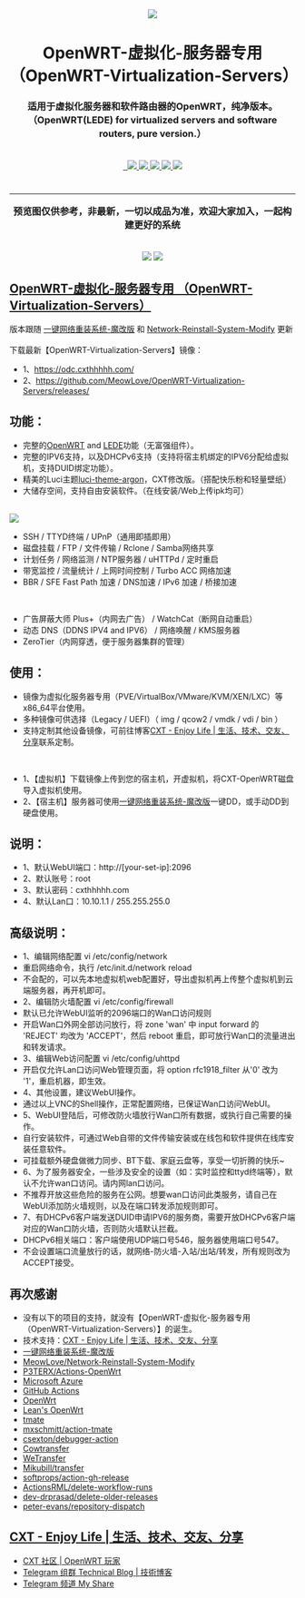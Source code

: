 <div align="center">
  <a href="https://github.com/MeowLove/OpenWRT-Virtualization-Servers">
      <img src="https://raw.githubusercontent.com/MeowLove/OpenWRT-Virtualization-Servers/master/background/CXT_Logo.png"  >
  </a>
  <h1 align="center">
    OpenWRT-虚拟化-服务器专用 <br>（OpenWRT-Virtualization-Servers）
  </h1>
  <h3 align="center">
    适用于虚拟化服务器和软件路由器的OpenWRT，纯净版本。<br> （OpenWRT(LEDE) for virtualized servers and software routers, pure version.） <br><br>
  </h3>

  <a href="/LICENSE">
    <img src="https://img.shields.io/badge/license-MIT-brightgreen.svg" alt="">
  </a>

  <a href="https://github.com/MeowLove/OpenWRT-Virtualization-Servers/pulls">
    <img src="https://img.shields.io/badge/PRs-welcome-brightgreen.svg" alt="">
  </a>
  
  <a href="https://github.com/MeowLove/OpenWRT-Virtualization-Servers/issues/new">
    <img src="https://img.shields.io/badge/Issues-welcome-brightgreen.svg">
  </a>
  
  <a href="https://github.com/MeowLove/OpenWRT-Virtualization-Servers/releases">
    <img src="https://img.shields.io/badge/release-0.3.1-blue.svg?">
  </a>
  
  <a href="https://github.com/MeowLove/OpenWRT-Virtualization-Servers/releases">
    <img src="https://img.shields.io/github/stars/MeowLove/OpenWRT-Virtualization-Servers.svg?style=flat-square&label=Stars&logo=github">
  </a>
  
  <a href="https://github.com/MeowLove/OpenWRT-Virtualization-Servers/">
    <img src="https://img.shields.io/github/forks/MeowLove/OpenWRT-Virtualization-Servers.svg?style=flat-square&label=Forks&logo=github">
  </a>
  
  <a href="https://t.me/Technical_Blog">
    <img src="https://img.shields.io/badge/Contact-telegram-orange">
  </a>
  
</div>
<br>
<div align="center">
  <h3 align="center">
  <hr>
    预览图仅供参考，非最新，一切以成品为准，欢迎大家加入，一起构建更好的系统<br><br>
  </h3>
  <img src="https://raw.githubusercontent.com/MeowLove/OpenWRT-Virtualization-Servers/master/background/Preview_WebUI.png">
  <img src="https://raw.githubusercontent.com/MeowLove/OpenWRT-Virtualization-Servers/master/background/Preview_Function.png">
</div>


## [OpenWRT-虚拟化-服务器专用 （OpenWRT-Virtualization-Servers）](https://github.com/MeowLove/OpenWRT-Virtualization-Servers)<br>

版本跟随 [一键网络重装系统-魔改版](https://www.cxthhhhh.com/network-reinstall-system-modify) 和 [Network-Reinstall-System-Modify](https://github.com/MeowLove/Network-Reinstall-System-Modify) 更新 <br><br>
下载最新【OpenWRT-Virtualization-Servers】镜像：<br>
- 1、https://odc.cxthhhhh.com/
- 2、https://github.com/MeowLove/OpenWRT-Virtualization-Servers/releases/

## 功能：

- 完整的[OpenWRT](https://openwrt.org/) and [LEDE](https://github.com/coolsnowwolf/lede)功能（无富强组件）。
- 完整的IPV6支持，以及DHCPv6支持（支持将宿主机绑定的IPV6分配给虚拟机，支持DUID绑定功能）。 
- 精美的Luci主题[luci-theme-argon](https://github.com/jerrykuku/luci-theme-argon)，CXT修改版。（搭配快乐粉和轻量壁纸）
- 大储存空间，支持自由安装软件。（在线安装/Web上传ipk均可）
<br>
<img src="https://raw.githubusercontent.com/MeowLove/OpenWRT-Virtualization-Servers/master/background/Preview_WebLogin.png">
<br>  

- SSH / TTYD终端 / UPnP（通用即插即用）
- 磁盘挂载 / FTP / 文件传输 / Rclone / Samba网络共享
- 计划任务 / 网络监测 / NTP服务器 / uHTTPd / 定时重启
- 带宽监控 / 流量统计 / 上网时间控制 / Turbo ACC 网络加速
- BBR / SFE Fast Path 加速 / DNS加速 / IPv6 加速 / 桥接加速
<br>

- 广告屏蔽大师 Plus+（内网去广告） / WatchCat（断网自动重启）
- 动态 DNS（DDNS IPV4 and IPV6） / 网络唤醒 / KMS服务器
- ZeroTier（内网穿透，便于服务器集群的管理）

## 使用：

- 镜像为虚拟化服务器专用（PVE/VirtualBox/VMware/KVM/XEN/LXC）等x86_64平台使用。
- 多种镜像可供选择（Legacy / UEFI）（ img / qcow2 / vmdk / vdi / bin ）
- 支持定制其他设备镜像，可前往博客[CXT - Enjoy Life | 生活、技术、交友、分享](https://www.cxthhhhh.com/)联系定制。
<br>

- 1、【虚拟机】下载镜像上传到您的宿主机，开虚拟机，将CXT-OpenWRT磁盘导入虚拟机使用。
- 2、【宿主机】服务器可使用[一键网络重装系统-魔改版](https://www.cxthhhhh.com/network-reinstall-system-modify)一键DD，或手动DD到硬盘使用。

## 说明：

- 1、默认WebUI端口：http://[your-set-ip]:2096
- 2、默认账号：root
- 3、默认密码：cxthhhhh.com
- 4、默认Lan口：10.10.1.1 / 255.255.255.0

## 高级说明：

- 1、编辑网络配置 vi /etc/config/network
- 重启网络命令，执行 /etc/init.d/network reload
- 不会配的，可以先本地虚拟机web配置好，导出虚拟机再上传整个虚拟机到云端服务器，再开机即可。
- 2、编辑防火墙配置 vi /etc/config/firewall
- 默认已允许WebUI监听的2096端口的Wan口访问规则
- 开启Wan口外网全部访问放行，将 zone 'wan' 中 input forward 的 'REJECT' 均改为 'ACCEPT'，然后 reboot 重启，即可放行Wan口的流量进出和转发请求。
- 3、编辑Web访问配置 vi /etc/config/uhttpd
- 开启仅允许Lan口访问Web管理页面，将 option rfc1918_filter 从'0' 改为 '1'，重启机器，即生效。
- 4、其他设置，建议WebUI操作。
- 通过以上VNC的Shell操作，正常配置网络，已保证Wan口访问WebUI。
- 5、WebUI登陆后，可修改防火墙放行Wan口所有数据，或执行自己需要的操作。
- 自行安装软件，可通过Web自带的文件传输安装或在线包和软件提供在线库安装任意软件。
- 可挂载额外硬盘做微力同步、BT下载、家庭云盘等，享受一切折腾的快乐~
- 6、为了服务器安全，一些涉及安全的设置（如：实时监控和ttyd终端等），默认不允许wan口访问。请内网lan口访问。
- 不推荐开放这些危险的服务在公网。想要wan口访问此类服务，请自己在WebUI添加防火墙规则，以及在端口转发添加规则即可。
- 7、有DHCPv6客户端发送DUID申请IPV6的服务商，需要开放DHCPv6客户端对应的Wan口防火墙，否则防火墙默认拦截。
- DHCPv6相关端口：客户端使用UDP端口号546，服务器使用端口号547。
- 不会设置端口流量放行的话，就网络-防火墙-入站/出站/转发，所有规则改为ACCEPT接受。

## 再次感谢

- 没有以下的项目的支持，就没有【OpenWRT-虚拟化-服务器专用（OpenWRT-Virtualization-Servers）】的诞生。
- 技术支持：[CXT - Enjoy Life | 生活、技术、交友、分享](https://www.cxthhhhh.com/)
- [一键网络重装系统-魔改版](https://www.cxthhhhh.com/network-reinstall-system-modify)
- [MeowLove/Network-Reinstall-System-Modify](https://github.com/MeowLove/Network-Reinstall-System-Modify)
- [P3TERX/Actions-OpenWrt](https://github.com/P3TERX/Actions-OpenWrt/)
- [Microsoft Azure](https://azure.microsoft.com)
- [GitHub Actions](https://github.com/features/actions)
- [OpenWrt](https://github.com/openwrt/openwrt)
- [Lean's OpenWrt](https://github.com/coolsnowwolf/lede)
- [tmate](https://github.com/tmate-io/tmate)
- [mxschmitt/action-tmate](https://github.com/mxschmitt/action-tmate)
- [csexton/debugger-action](https://github.com/csexton/debugger-action)
- [Cowtransfer](https://cowtransfer.com)
- [WeTransfer](https://wetransfer.com/)
- [Mikubill/transfer](https://github.com/Mikubill/transfer)
- [softprops/action-gh-release](https://github.com/softprops/action-gh-release)
- [ActionsRML/delete-workflow-runs](https://github.com/ActionsRML/delete-workflow-runs)
- [dev-drprasad/delete-older-releases](https://github.com/dev-drprasad/delete-older-releases)
- [peter-evans/repository-dispatch](https://github.com/peter-evans/repository-dispatch)


## [CXT - Enjoy Life | 生活、技术、交友、分享](https://www.cxthhhhh.com/)

- [CXT 社区 | OpenWRT 玩家](https://bbs.cxthhhhh.com)
- [Telegram 组群 Technical Blog | 技術博客](https://t.me/Technical_Blog)
- [Telegram 频道 My Share](https://t.me/me_share)
